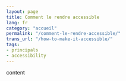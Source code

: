 ```yaml
---
layout: page
title: Comment le rendre accessible
lang: fr
category: "accueil"
permalink: "/comment-le-rendre-accessible/"
trans_url: "/how-to-make-it-accessible/"
tags:
- principals
- accessibility
---
```


content